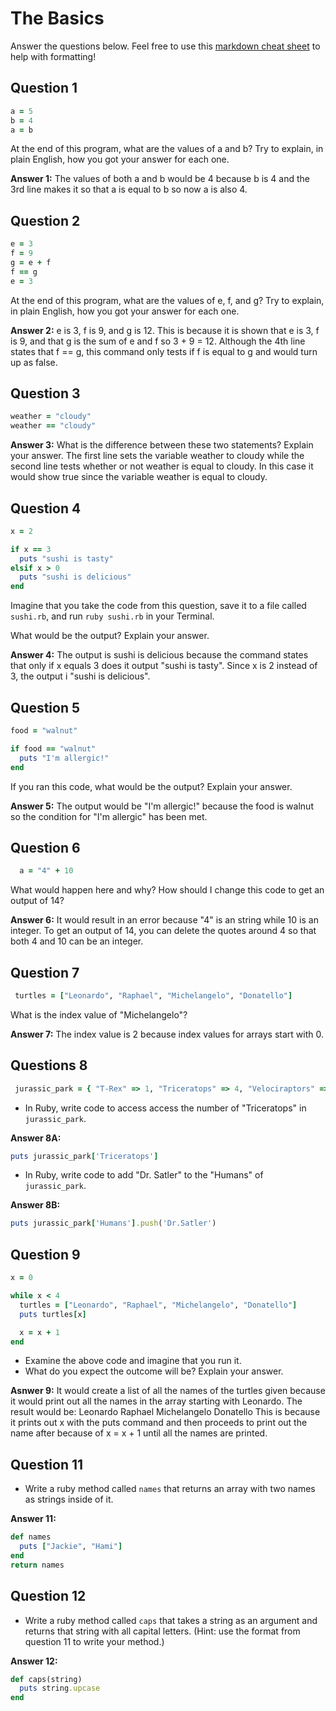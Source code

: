 # The Basics

Answer the questions below. Feel free to use this [markdown cheat sheet](https://guides.github.com/pdfs/markdown-cheatsheet-online.pdf) to help with formatting!

## Question 1

```ruby
a = 5
b = 4
a = b
```

At the end of this program, what are the values of a and b? Try to explain, in plain English, how you got your answer for each one.

**Answer 1:**
The values of both a and b would be 4 because b is 4 and the 3rd line makes it so that a is equal to b so now a is also 4.

## Question 2

```ruby
e = 3
f = 9
g = e + f
f == g
e = 3
```

At the end of this program, what are the values of e, f, and g? Try to explain, in plain English, how you got your answer for each one.

**Answer 2:**
e is 3, f is 9, and g is 12. This is because it is shown that e is 3, f is 9, and that g is the sum of e and f so 3 + 9 = 12. Although the 4th line states that f == g, this command only tests if f is equal to g and would turn up as false.

## Question 3

```ruby
weather = "cloudy"
weather == "cloudy"
```

**Answer 3:**
What is the difference between these two statements? Explain your answer.
The first line sets the variable weather to cloudy while the second line tests whether or not weather is equal to cloudy. In this case it would show true since the variable weather is equal to cloudy.

## Question 4

```ruby
x = 2

if x == 3
  puts "sushi is tasty"
elsif x > 0
  puts "sushi is delicious"
end
```

Imagine that you take the code from this question, save it to a file called `sushi.rb`, and run `ruby sushi.rb` in your Terminal.

What would be the output? Explain your answer.

**Answer 4:**
The output is sushi is delicious because the command states that only if x equals 3 does it output "sushi is tasty". Since x is 2 instead of 3, the output i "sushi is delicious".

## Question 5

```ruby
food = "walnut"

if food == "walnut"
  puts "I'm allergic!"
end
```

If you ran this code, what would be the output? Explain your answer.

**Answer 5:**
The output would be "I'm allergic!" because the food is walnut so the condition for "I'm allergic" has been met.

## Question 6

```ruby
  a = "4" + 10
```

What would happen here and why? How should I change this code to get an output of 14?

**Answer 6:**
It would result in an error because "4" is an string while 10 is an integer. To get an output of 14, you can delete the quotes around 4 so that both 4 and 10 can be an integer.

## Question 7

```ruby
 turtles = ["Leonardo", "Raphael", "Michelangelo", "Donatello"]
```

What is the index value of "Michelangelo"?

**Answer 7:**
The index value is 2 because index values for arrays start with 0.

## Questions 8

```ruby
 jurassic_park = { "T-Rex" => 1, "Triceratops" => 4, "Velociraptors" => 6, "Humans" => ["Dr. Malcolm", "Dr. Grant"] }
```

* In Ruby, write code to access access the number of "Triceratops" in `jurassic_park`.

**Answer 8A:**
```ruby
puts jurassic_park['Triceratops']
```

* In Ruby, write code to add "Dr. Satler" to the "Humans" of `jurassic_park`.

**Answer 8B:**
```ruby
puts jurassic_park['Humans'].push('Dr.Satler')
```

## Question 9

```ruby
x = 0

while x < 4
  turtles = ["Leonardo", "Raphael", "Michelangelo", "Donatello"]
  puts turtles[x]

  x = x + 1
end
```

* Examine the above code and imagine that you run it.
* What do you expect the outcome will be? Explain your answer.

**Asnwer 9:**
It would create a list of all the names of the turtles given because it would print out all the names in the array starting with Leonardo. The result would be:
Leonardo
Raphael
Michelangelo
Donatello
This is because it prints out x with the puts command and then proceeds to print out the name after because of x = x + 1 until all the names are printed.

## Question 11

* Write a ruby method called `names` that returns an array with two names as strings inside of it.

**Answer 11:**
```ruby
def names
  puts ["Jackie", "Hami"]
end
return names
```

## Question 12

* Write a ruby method called `caps` that takes a string as an argument and returns that string with all capital letters. (Hint: use the format from question 11 to write your method.)

**Answer 12:**
```ruby
def caps(string)
  puts string.upcase
end
```
